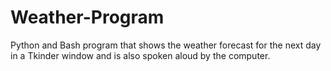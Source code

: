 # Weather-Program
Python and Bash program that shows the weather forecast for the next day in a Tkinder window and is also spoken aloud by the computer. 

